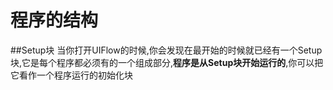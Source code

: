 # 程序的结构
##Setup块
当你打开UIFlow的时候,你会发现在最开始的时候就已经有一个Setup块,它是每个程序都必须有的一个组成部分,__程序是从Setup块开始运行的__,你可以把它看作一个程序运行的初始化块

